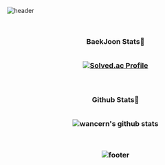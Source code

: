 ![header](https://capsule-render.vercel.app/api?type=waving&color=gradient&height=250&section=header&text=Jae%20Heon%20Jeong&fontSize=30)

<br/>

<h3 align="center"> BaekJoon Stats🎲
<br/><br/>

[![Solved.ac Profile](http://mazassumnida.wtf/api/v2/generate_badge?boj=drdd1120)](https://solved.ac/drdd1120/)

<br/>

<h3 align="center"> Github Stats💪
<br/><br/>
   
![wancern's github stats](https://github-readme-stats.vercel.app/api?username=drdd1120&show_icons=true)

<br/>

![footer](https://capsule-render.vercel.app/api?type=waving&color=gradient&height=200&section=footer)
